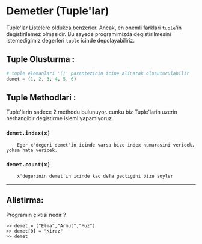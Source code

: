 # Demetler (Tuple'lar)

Tuple'lar Listelere oldukca benzerler. Ancak, en onemli farklari `tuple`'in degistirilemez olmasidir. Bu sayede programimizda degistirilmesini istemedigimiz degerleri `tuple` icinde depolayabiliriz.

## __Tuple Olusturma :__
```python
# tuple elemanlari '()' parantezinin icine alinarak olusuturulabilir
demet = (1, 2, 3, 4, 5, 6)
```

## __Tuple Methodlari :__

Tuple'larin sadece 2 methodu bulunuyor.
cunku biz Tuple'larin uzerin herhangibir degistirme islemi yapamiyoruz.


### `demet.index(x)`
        Eger x'degeri demet'in icinde varsa bize index numarasini vericek. yoksa hata vericek.

### `demet.count(x)`
        x'degerinin demet'in icinde kac defa gectigini bize soyler


---
## __Alistirma:__

Programın çıktısı nedir ?

    >> demet = ("Elma","Armut","Muz")
    >> demet[0] = "Kiraz"
    >> demet